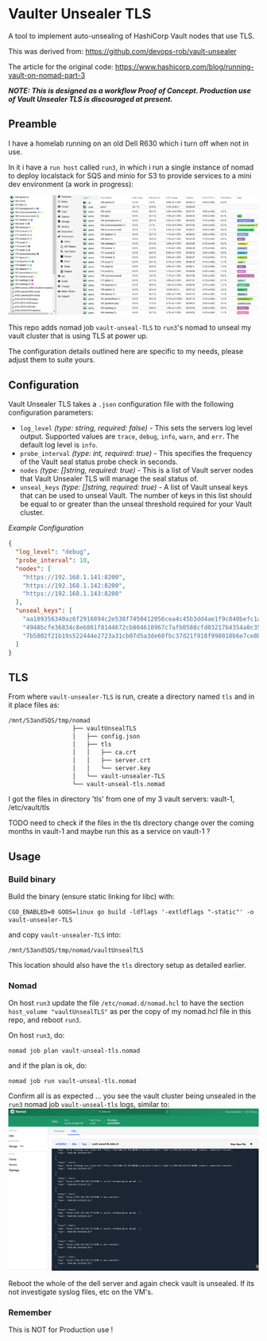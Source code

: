 # Vaulter Unsealer TLS

A tool to implement auto-unsealing of HashiCorp Vault nodes that use TLS.

This was derived from: https://github.com/devops-rob/vault-unsealer

The article for the original code: https://www.hashicorp.com/blog/running-vault-on-nomad-part-3

_**NOTE: This is designed as a workflow Proof of Concept. Production use of Vault Unsealer TLS is discouraged at present.**_

## Preamble

I have a homelab running on an old Dell R630 which i turn off when not in use.

In it i have a `run host` called `run3`, in which i run a single instance of nomad to deploy localstack for SQS and minio for S3 to provide services to a mini dev environment (a work in progress):

![run3 homelab](run3-homelab.PNG)

This repo adds nomad job `vault-unseal-TLS` to `run3`'s nomad to unseal my vault cluster that is using TLS at power up.

The configuration details outlined here are specific to my needs, please adjust them to suite yours.

## Configuration

Vault Unsealer TLS takes a `.json` configuration file with the following configuration parameters:

- `log_level` _(type: string, required: false)_ - This sets the servers log level output. Supported values are `trace`, `debug`, `info`, `warn`, and `err`. The default log level is `info`.
- `probe_interval` _(type: int, required: true)_ - This specifies the frequency of the Vault seal status probe check in seconds.
- `nodes` _(type: []string, required: true)_ - This is a list of Vault server nodes that Vault Unsealer TLS will manage the seal status of.
- `unseal_keys` _(type: []string, required: true)_ - A list of Vault unseal keys that can be used to unseal Vault. The number of keys in this list should be equal to or greater than the unseal threshold required for your Vault cluster.

_*Example Configuration*_

```json
{
  "log_level": "debug",
  "probe_interval": 10,
  "nodes": [
    "https://192.168.1.141:8200",
    "https://192.168.1.142:8200",
    "https://192.168.1.143:8200"
  ],
  "unseal_keys": [
    "aa109356340az6f2916894c2e538f7450412056cea4c45b3dd4ae1f9c840befc1a",
    "4948bcfe36834c8e6861f8144672cb804610967c7afb0588cfd03217b4354a8c35",
    "7b5802f21b19s522444e2723a31cb07d5a3de60fbc37d21f918f998018b6e7ce8b"
  ]
}
```

## TLS

From where `vault-unsealer-TLS` is run, create a directory named `tls` and in it place files as:

```text
/mnt/S3andSQS/tmp/nomad
                  ├── vaultUnsealTLS
                  │   ├── config.json
                  │   ├── tls
                  │   │   ├── ca.crt
                  │   │   ├── server.crt
                  │   │   └── server.key
                  │   └── vault-unsealer-TLS
                  └── vault-unseal-tls.nomad
```

I got the files in directory 'tls' from one of my 3 vault servers: vault-1, /etc/vault/tls

TODO need to check if the files in the tls directory change over the coming months in vault-1 and maybe run this as a service on vault-1 ?

## Usage

### Build binary

Build the binary (ensure static linking for libc) with:

```shell
CGO_ENABLED=0 GOOS=linux go build -ldflags '-extldflags "-static"' -o vault-unsealer-TLS
```

and copy `vault-unsealer-TLS` into:

```text
/mnt/S3andSQS/tmp/nomad/vaultUnsealTLS
```

This location should also have the `tls` directory setup as detailed earlier.

### Nomad

On host `run3` update the file `/etc/nomad.d/nomad.hcl` to have the section `host_volume "vaultUnsealTLS"` as per the copy of my nomad.hcl file in this repo, and reboot `run3`.

On host `run3`, do:

```shell
nomad job plan vault-unseal-tls.nomad 
```

and if the plan is ok, do:

```shell
nomad job run vault-unseal-tls.nomad
```

Confirm all is as expected ... you see the vault cluster being unsealed in the `run3` nomad job `vault-unseal-tls` logs, similar to:
![run3 homelab](run3-nomad-vault-unseal-TLS.PNG)

Reboot the whole of the dell server and again check vault is unsealed. If its not investigate syslog files, etc on the VM's.

### Remember

This is NOT for Production use !
